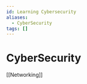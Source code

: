 ```yaml
---
id: Learning Cybersecurity
aliases:
  - CyberSecurity
tags: []
---
```

# CyberSecurity

[[Networking]]
